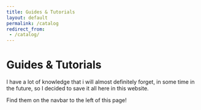```yaml
---
title: Guides & Tutorials
layout: default
permalink: /catalog
redirect_from:
 - /catalog/
---
```


# Guides & Tutorials

I have a lot of knowledge that i will almost definitely forget, in some time in the future, so I decided to save it all here in this website.

Find them on the navbar to the left of this page!